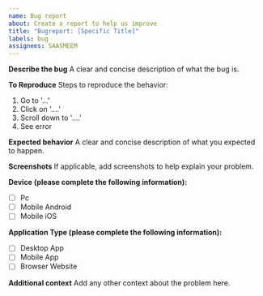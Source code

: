 ```yaml
---
name: Bug report
about: Create a report to help us improve
title: "Bugreport: [Specific Title]"
labels: bug
assignees: SAASMEEM
---
```


**Describe the bug**
A clear and concise description of what the bug is.

**To Reproduce**
Steps to reproduce the behavior:

1. Go to '...'
2. Click on '....'
3. Scroll down to '....'
4. See error

**Expected behavior**
A clear and concise description of what you expected to happen.

**Screenshots**
If applicable, add screenshots to help explain your problem.

**Device (please complete the following information):**

- [ ] Pc
- [ ] Mobile Android
- [ ] Mobile iOS

**Application Type (please complete the following information):**

- [ ] Desktop App
- [ ] Mobile App
- [ ] Browser Website

**Additional context**
Add any other context about the problem here.
